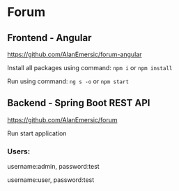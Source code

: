 # Forum

## Frontend - Angular
https://github.com/AlanEmersic/forum-angular

Install all packages using command:
```npm i```
or
```npm install```

Run using command:
```ng s -o```
or
```npm start```

## Backend - Spring Boot REST API
https://github.com/AlanEmersic/forum

Run start application

### Users:

username:admin, password:test

username:user, password:test